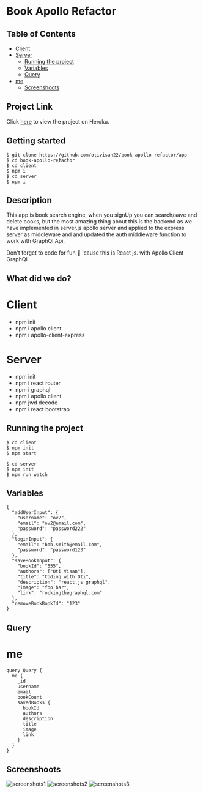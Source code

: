 <h1>Book Apollo Refactor</h1>

<h2> Table of Contents </h2>

- [Client](#client)
- [Server](#server)
  - [Running the project](#running-the-project)
  - [Variables](#variables)
  - [Query](#query)
- [me](#me)
  - [Screenshoots](#screenshoots)

## Project Link

Click [here](https://warm-escarpment-62722.herokuapp.com/) to view the project on Heroku.

## Getting started

    $ git clone https://github.com/otivisan22/book-apollo-refactor/app
    $ cd book-apollo-refactor
    $ cd client
    $ npm i
    $ cd server
    $ npm i

## Description

This app is book search engine, when you signUp you can search/save and delete books, but the most amazing thing about this is the backend as we have implemented in server.js apollo server and applied to the express server as middleware and and updated the auth middleware function to work with GraphQl Api.

Don't forget to code for fun :rocket: 'cause this is React js. with Apollo Client GraphQl.

## What did we do?

# Client

- npm init
- npm i apollo client
- npm i apollo-client-express

# Server

- npm init
- npm i react router
- npm i graphql
- npm i apollo client
- npm jwd decode
- npm i react bootstrap

## Running the project

```
$ cd client
$ npm init
$ npm start

$ cd server
$ npm init
$ npm run watch

```

## Variables

```
{
  "addUserInput": {
    "username": "ov2",
    "email": "ov2@email.com",
    "password": "password222"
  },
  "loginInput": {
    "email": "bob.smith@email.com",
    "password": "password123"
  },
  "saveBookInput": {
    "bookId": "555",
    "authors": ["Oti Visan"],
    "title": "Coding with Oti",
    "description": "react.js graphql",
    "image": "foo bar",
    "link": "rockingthegraphql.com"
  },
  "removeBookBookId": "123"
}

```

## Query

# me

```
query Query {
  me {
    _id
    username
    email
    bookCount
    savedBooks {
      bookId
      authors
      description
      title
      image
      link
    }
  }
}

```

## Screenshoots

![screenshots1](src/models/../public/icons/image1.png)
![screenshots2](src/models/../public/icons/image2.png)
![screenshots3](src/models/../public/icons/image3.png)
